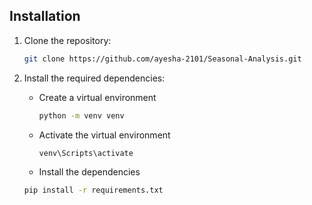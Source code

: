 ## Installation

1. Clone the repository:

   ```bash
   git clone https://github.com/ayesha-2101/Seasonal-Analysis.git
   ```

2. Install the required dependencies:

   - Create a virtual environment

     ```bash
     python -m venv venv

     ```

   - Activate the virtual environment

     ```bash
     venv\Scripts\activate

     ```

   - Install the dependencies

   ```bash
   pip install -r requirements.txt
   ```
